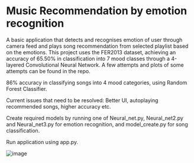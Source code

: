 # Music Recommendation by emotion recognition

A basic application that detects and recognises emotion of user through camera feed and plays song recommendation from selected playlist based on the emotions. This project uses the FER2013 dataset, achieving an accuracy of 65.50% in classification into 7 mood classes through a 4-layered Convolutional Neural Network. A few attempts and plots of some attempts can be found in the repo.

86% accuracy in classifying songs into 4 mood categories, using Random Forest Classifier.

Current issues that need to be resolved: Better UI, autoplaying recommended songs, higher accuracy etc.

Create required models by running one of Neural_net.py, Neural_net2.py and Neural_net3.py for emotion recognition, and model_create.py for song classification.

Run application using app.py.

![image](https://github.com/AlThorStormblessed/emotion_recognition/assets/86941904/1c2c11e6-05b3-422f-b3dc-3bde38725dce)

